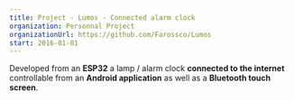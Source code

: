 ```yaml
---
title: Project - Lumos - Connected alarm clock
organization: Personnal Project
organizationUrl: https://github.com/Farossco/Lumos
start: 2016-01-01
---
```


Developed from an **ESP32** a lamp / alarm clock **connected to the internet** controllable from an **Android application** as well as a **Bluetooth touch screen**.